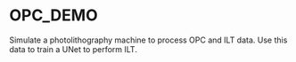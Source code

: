 # OPC_DEMO
Simulate a photolithography machine to process OPC and ILT data. Use this data to train a UNet to perform ILT. 
